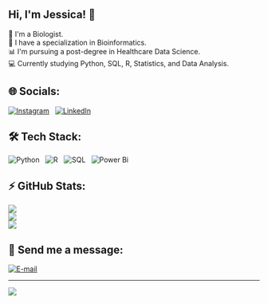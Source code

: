## Hi, I'm Jessica! 👋

🔬 I'm a Biologist. <br/>
🧬 I have a specialization in Bioinformatics. <br/>
📊 I'm pursuing a post-degree in Healthcare Data Science. <br/>
💻 Currently studying Python, SQL, R, Statistics, and Data Analysis. <br/>


## 🌐 Socials:

[![Instagram](https://img.shields.io/badge/Instagram-%23E4405F.svg?logo=Instagram&logoColor=white)](https://instagram.com/jessicasilvacodes) ‎ ‎  [![LinkedIn](https://img.shields.io/badge/LinkedIn-%230077B5.svg?logo=linkedin&logoColor=white)](https://linkedin.com/in/sdsjessica) 


## 🛠️ Tech Stack:
![Python](https://img.shields.io/badge/python-3670A0?style=for-the-badge&logo=python&logoColor=ffdd54) ‎ ‎  ![R](https://img.shields.io/badge/r-%23276DC3.svg?style=for-the-badge&logo=r&logoColor=white) ‎ ‎  ![SQL](https://img.shields.io/badge/mysql-4479A1.svg?style=for-the-badge&logo=mysql&logoColor=white) ‎ ‎  ![Power Bi](https://img.shields.io/badge/power_bi-F2C811?style=for-the-badge&logo=powerbi&logoColor=black)

## ⚡ GitHub Stats:
![](https://github-readme-stats.vercel.app/api?username=jessicasilvacodes&theme=bear&hide_border=true&include_all_commits=true&count_private=false)<br/>
![](https://nirzak-streak-stats.vercel.app/?user=jessicasilvacodes&theme=bear&hide_border=true)<br/>
![](https://github-readme-stats.vercel.app/api/top-langs/?username=jessicasilvacodes&theme=bear&hide_border=true&include_all_commits=true&count_private=false&layout=compact)

## 📩 Send me a message: 
[![E-mail](https://img.shields.io/badge/-Email-81a1c1?style=for-the-badge&logo=microsoft-outlook&logoColor=81a1c1)](mailto:jessicasilvacodes@gmail.com) ‎ ‎  

---
[![](https://visitcount.itsvg.in/api?id=jessicasilvacodes&icon=0&color=0)](https://visitcount.itsvg.in)
